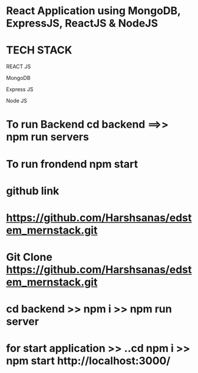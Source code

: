 

# React Application using MongoDB, ExpressJS, ReactJS & NodeJS

<h1>TECH STACK</h1>

<p>REACT JS</p>

<p>MongoDB</p>

<p>Express JS</p>

<p>Node JS</p>

# To run Backend cd backend ==>> npm run servers

# To run frondend npm start

# github link 
# <a href="https://github.com/Harshsanas/edstem_mernstack.git"> https://github.com/Harshsanas/edstem_mernstack.git
  
# Git Clone https://github.com/Harshsanas/edstem_mernstack.git
  
# cd backend >> npm i >> npm run server
  
# for start application >> ..cd npm i >> npm start http://localhost:3000/
 
